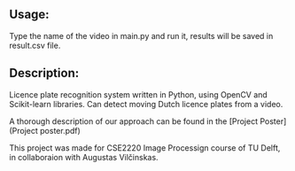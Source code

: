 ## Usage:
Type the name of the video in main.py and run it, results will be saved in result.csv file.

## Description:
Licence plate recognition system written in Python, using OpenCV and Scikit-learn libraries. Can detect moving Dutch licence plates from a video.

A thorough description of our approach can be found in the [Project Poster](Project poster.pdf)

This project was made for CSE2220 Image Processign course of TU Delft, in collaboraion with Augustas Vilčinskas.
